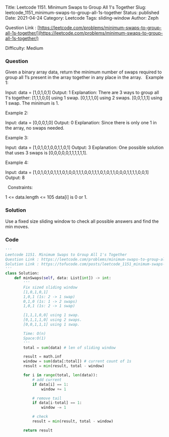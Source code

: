 Title: Leetcode 1151. Minimum Swaps to Group All 1's Together
Slug: leetcode_1151_minimum-swaps-to-group-all-1s-together
Status: published
Date: 2021-04-24
Category: Leetcode
Tags: sliding-window
Author: Zeph

Question Link : [https://leetcode.com/problems/minimum-swaps-to-group-all-1s-together/](https://leetcode.com/problems/minimum-swaps-to-group-all-1s-together/)

Difficulty: Medium

### Question
Given a binary array data, return the minimum number of swaps required to group all 1’s present in the array together in any place in the array.
 
Example 1:

Input: data = [1,0,1,0,1]
Output: 1
Explanation: 
There are 3 ways to group all 1's together:
[1,1,1,0,0] using 1 swap.
[0,1,1,1,0] using 2 swaps.
[0,0,1,1,1] using 1 swap.
The minimum is 1.

Example 2:

Input: data = [0,0,0,1,0]
Output: 0
Explanation: 
Since there is only one 1 in the array, no swaps needed.

Example 3:

Input: data = [1,0,1,0,1,0,0,1,1,0,1]
Output: 3
Explanation: 
One possible solution that uses 3 swaps is [0,0,0,0,0,1,1,1,1,1,1].

Example 4:

Input: data = [1,0,1,0,1,0,1,1,1,0,1,0,0,1,1,1,0,0,1,1,1,0,1,0,1,1,0,0,0,1,1,1,1,0,0,1]
Output: 8

 
Constraints:

1 <= data.length <= 105
data[i] is 0 or 1.

### Solution

Use a fixed size sliding window to check all possible answers and find the min moves.

### Code
```python
'''
Leetcode 1151. Minimum Swaps to Group All 1's Together
Question Link : https://leetcode.com/problems/minimum-swaps-to-group-all-1s-together/
Solution Link : https://tofucode.com/posts/leetcode_1151_minimum-swaps-to-group-all-1s-together.html
'''
class Solution:
    def minSwaps(self, data: List[int]) -> int:
        '''
        Fix sized sliding window
        [1,0,1,0,1]
        1,0,1 (1s: 2 -> 1 swap)
        0,1,0 (1s: 1 -> 2 swaps)
        1,0,1 (1s: 2 -> 1 swap)

        [1,1,1,0,0] using 1 swap.
        [0,1,1,1,0] using 2 swaps.
        [0,0,1,1,1] using 1 swap.

        Time: O(n)
        Space:O(1)
        '''
        total = sum(data) # len of sliding window

        result = math.inf
        window = sum(data[:total]) # current count of 1s
        result = min(result, total - window)

        for i in range(total, len(data)):
            # add current
            if data[i] == 1:
                window += 1

            # remove tail
            if data[i-total] == 1:
                window -= 1

            # check
            result = min(result, total - window)

        return result
```

